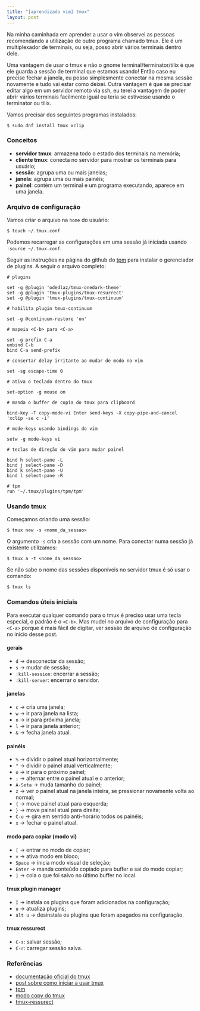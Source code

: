 ```yaml
---
title: "[aprendizado vim] tmux"
layout: post
---
```


Na minha caminhada em aprender a usar o vim observei as pessoas
recomendando a utilização de outro programa chamado tmux. Ele é um
multiplexador de terminais, ou seja, posso abrir vários terminais
dentro dele.

Uma vantagem de usar o tmux e não o gnome terminal/terminator/tilix
é que ele guarda a sessão de terminal que estamos usando! Então caso
eu precise fechar a janela, eu posso simplesmente conectar na mesma
sessão novamente e tudo vai estar como deixei. Outra vantagem é que
se precisar editar algo em um servidor remoto via ssh, eu terei a
vantagem de poder abrir vários terminais facilmente igual eu teria
se estivesse usando o terminator ou tilix.

Vamos precisar dos seguintes programas instalados:

```
$ sudo dnf install tmux xclip
```

### Conceitos

- **servidor tmux**: armazena todo o estado dos terminais na memória;
- **cliente tmux**: conecta no servidor para mostrar os terminais para
usuário;
- **sessão**: agrupa uma ou mais janelas;
- **janela**: agrupa uma ou mais painéis;
- **painel**: contém um terminal e um programa executando, aparece em uma
janela.

### Arquivo de configuração

Vamos criar o arquivo na `home` do usuário:

```
$ touch ~/.tmux.conf
```

Podemos recarregar as configurações em uma sessão já iniciada usando
`:source ~/.tmux.conf`.

Seguir as instruções na página do github do [tpm] para instalar o
gerenciador de plugins. A seguir o arquivo completo: 

```
# plugins

set -g @plugin 'odedlaz/tmux-onedark-theme'
set -g @plugin 'tmux-plugins/tmux-resurrect'
set -g @plugin 'tmux-plugins/tmux-continuum'

# habilita plugin tmux-continuum

set -g @continuum-restore 'on'

# mapeia <C-b> para <C-a>

set -g prefix C-a
unbind C-b
bind C-a send-prefix

# consertar delay irritante ao mudar de modo no vim

set -sg escape-time 0

# ativa o teclado dentro do tmux

set-option -g mouse on

# manda o buffer de copia do tmux para clipboard

bind-key -T copy-mode-vi Enter send-keys -X copy-pipe-and-cancel 'xclip -se c -i'

# mode-keys usando bindings do vim

setw -g mode-keys vi

# teclas de direção do vim para mudar painel

bind h select-pane -L
bind j select-pane -D
bind k select-pane -U
bind l select-pane -R

# tpm
run '~/.tmux/plugins/tpm/tpm'

```

### Usando tmux

Começamos criando uma sessão:

```
$ tmux new -s <nome_da_sessao>
```

O argumento `-s` cria a sessão com um nome. Para conectar numa
sessão já existente utilizamos:

```
$ tmux a -t <nome_da_sessao>
```

Se não sabe o nome das sessões disponíveis no servidor tmux é só usar
o comando:

```
$ tmux ls
```

### Comandos úteis iniciais

Para executar qualquer comando para o tmux é preciso usar uma tecla
especial, o padrão é o `<C-b>`. Mas mudei no arquivo de configuração
para `<C-a>` porque é mais fácil de digitar, ver sessão de arquivo de
configuração no início desse post.

#### gerais

- `d` -> desconectar da sessão;
- `s` -> mudar de sessão;
- `:kill-session`: encerrar a sessão;
- `:kill-server`: encerrar o servidor.

#### janelas

- `c` -> cria uma janela;
- `w` -> ir para janela na lista;
- `n` -> ir para próxima janela;
- `l` -> ir para janela anterior; 
- `&` -> fecha janela atual.

#### painéis

- `%` -> dividir o painel atual horizontalmente;
- `"` -> dividir o painel atual verticalmente;
- `o` -> ir para o próximo painel;
- `;` -> alternar entre o painel atual e o anterior;
- `A-Seta` -> muda tamanho do painel;
- `z` -> ver o painel atual na janela inteira, se pressionar novamente
volta ao normal;
- `{` -> move painel atual para esquerda;
- `}` -> move painel atual para direita;
- `C-o` -> gira em sentido anti-horário todos os painéis;
- `x` -> fechar o painel atual.

#### modo para copiar (modo vi)

- `[` -> entrar no modo de copiar;
- `v` -> ativa modo em bloco;
- `Space` -> inicia modo visual de seleção;
- `Enter` -> manda conteúdo copiado para buffer e sai do modo copiar;
- `]` -> cola o que foi salvo no último buffer no local.

#### tmux plugin manager

- `I` -> instala os plugins que foram adicionados na configuração;
- `u` -> atualiza plugins;
- `alt u` -> desinstala os plugins que foram apagados na configuração.

#### tmux ressurect

- `C-s`: salvar sessão;
- `C-r`: carregar sessão salva.

### Referências

+ [documentação oficial do tmux]
+ [post sobre como iniciar a usar tmux]
+ [tpm]
+ [modo copy do tmux]
+ [tmux-ressurect]

[documentação oficial do tmux]: https://github.com/tmux/tmux/wiki
[post sobre como iniciar a usar tmux]: https://linuxize.com/post/getting-started-with-tmux/
[tpm]: https://github.com/tmux-plugins/tpm
[modo copy do tmux]: https://dev.to/iggredible/the-easy-way-to-copy-text-in-tmux-319g
[tmux-ressurect]: https://github.com/tmux-plugins/tmux-resurrect
